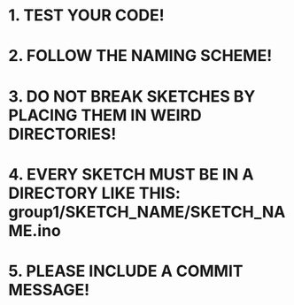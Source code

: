 # 1. TEST YOUR CODE!  
# 2. FOLLOW THE NAMING SCHEME!  
# 3. DO NOT BREAK SKETCHES BY PLACING THEM IN WEIRD DIRECTORIES!  
# 4. EVERY SKETCH MUST BE IN A DIRECTORY LIKE THIS: group1/SKETCH_NAME/SKETCH_NAME.ino  
# 5. PLEASE INCLUDE A COMMIT MESSAGE!  
